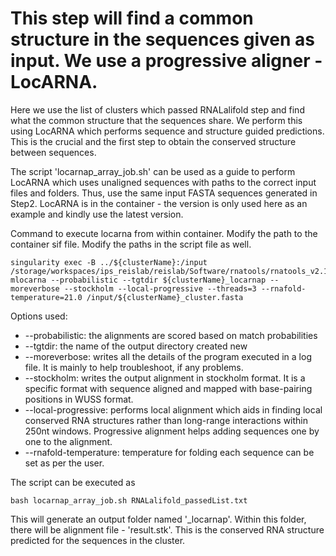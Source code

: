 # This step will find a common structure in the sequences given as input. We use a progressive aligner - LocARNA.

Here we use the list of clusters which passed RNALalifold step and find what the common structure that the sequences share. We perform this using LocARNA which performs sequence and structure guided predictions. This is the crucial and the first step to obtain the conserved structure between sequences.

The script 'locarnap_array_job.sh' can be used as a guide to perform LocARNA which uses unaligned sequences with paths to the correct input files and folders. Thus, use the same input FASTA sequences generated in Step2. LocARNA is in the container - the version is only used here as an example and kindly use the latest version. 

Command to execute locarna from within container. Modify the path to the container sif file. Modify the paths in the script file as well.

	singularity exec -B ../${clusterName}:/input /storage/workspaces/ips_reislab/reislab/Software/rnatools/rnatools_v2.1.sif mlocarna --probabilistic --tgtdir ${clusterName}_locarnap --moreverbose --stockholm --local-progressive --threads=3 --rnafold-temperature=21.0 /input/${clusterName}_cluster.fasta  

Options used:
- --probabilistic: the alignments are scored based on match probabilities 
- --tgtdir: the name of the output directory created new
- --moreverbose: writes all the details of the program executed in a log file. It is mainly to help troubleshoot, if any problems.
- --stockholm: writes the output alignment in stockholm format. It is a specific format with sequence aligned and mapped with base-pairing positions in WUSS format.
- --local-progressive: performs local alignment which aids in finding local conserved RNA structures rather than long-range interactions within 250nt windows. Progressive alignment helps adding sequences one by one to the alignment.
- --rnafold-temperature: temperature for folding each sequence can be set as per the user.

The script can be executed as

	bash locarnap_array_job.sh RNALalifold_passedList.txt


This will generate an output folder named '\_locarnap'. Within this folder, there will be alignment file - 'result.stk'. This is the conserved RNA structure predicted for the sequences in the cluster.




